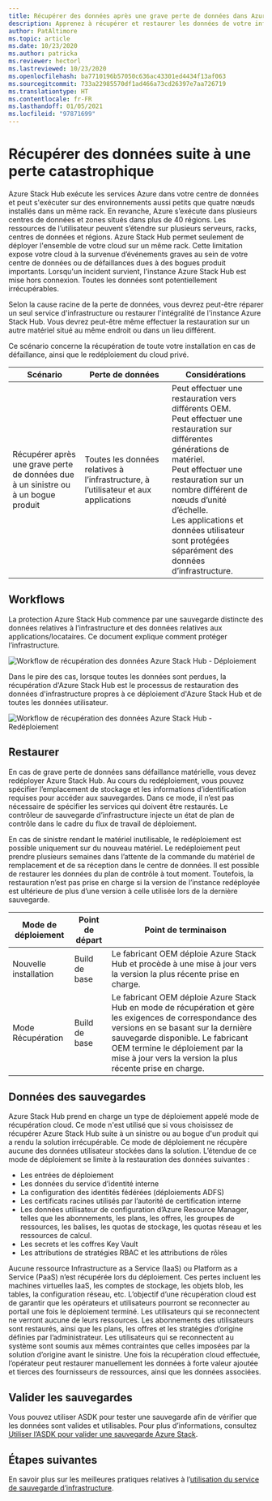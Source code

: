 ```yaml
---
title: Récupérer des données après une grave perte de données dans Azure Stack Hub
description: Apprenez à récupérer et restaurer les données de votre infrastructure dans Azure Stack Hub après une grave perte de données.
author: PatAltimore
ms.topic: article
ms.date: 10/23/2020
ms.author: patricka
ms.reviewer: hectorl
ms.lastreviewed: 10/23/2020
ms.openlocfilehash: ba7710196b57050c636ac43301ed4434f13af063
ms.sourcegitcommit: 733a22985570df1ad466a73cd26397e7aa726719
ms.translationtype: HT
ms.contentlocale: fr-FR
ms.lasthandoff: 01/05/2021
ms.locfileid: "97871699"
---
```

# <a name="recover-from-catastrophic-data-loss"></a>Récupérer des données suite à une perte catastrophique

Azure Stack Hub exécute les services Azure dans votre centre de données et peut s'exécuter sur des environnements aussi petits que quatre nœuds installés dans un même rack. En revanche, Azure s’exécute dans plusieurs centres de données et zones situés dans plus de 40 régions. Les ressources de l’utilisateur peuvent s’étendre sur plusieurs serveurs, racks, centres de données et régions. Azure Stack Hub permet seulement de déployer l'ensemble de votre cloud sur un même rack. Cette limitation expose votre cloud à la survenue d’événements graves au sein de votre centre de données ou de défaillances dues à des bogues produit importants. Lorsqu'un incident survient, l'instance Azure Stack Hub est mise hors connexion. Toutes les données sont potentiellement irrécupérables.

Selon la cause racine de la perte de données, vous devrez peut-être réparer un seul service d'infrastructure ou restaurer l'intégralité de l'instance Azure Stack Hub. Vous devrez peut-être même effectuer la restauration sur un autre matériel situé au même endroit ou dans un lieu différent.

Ce scénario concerne la récupération de toute votre installation en cas de défaillance, ainsi que le redéploiement du cloud privé.

| Scénario                                                           | Perte de données                            | Considérations                                                             |
|--------------------------------------------------------------------|--------------------------------------|----------------------------------------------------------------------------|
| Récupérer après une grave perte de données due à un sinistre ou à un bogue produit | Toutes les données relatives à l’infrastructure, à l’utilisateur et aux applications | Peut effectuer une restauration vers différents OEM.<br/> Peut effectuer une restauration sur différentes générations de matériel.<br/> Peut effectuer une restauration sur un nombre différent de nœuds d’unité d’échelle.<br/> Les applications et données utilisateur sont protégées séparément des données d’infrastructure. |

## <a name="workflows"></a>Workflows

La protection Azure Stack Hub commence par une sauvegarde distincte des données relatives à l’infrastructure et des données relatives aux applications/locataires. Ce document explique comment protéger l’infrastructure. 

![Workflow de récupération des données Azure Stack Hub - Déploiement](media/azure-stack-backup/azure-stack-backup-workflow1.png)

Dans le pire des cas, lorsque toutes les données sont perdues, la récupération d'Azure Stack Hub est le processus de restauration des données d'infrastructure propres à ce déploiement d'Azure Stack Hub et de toutes les données utilisateur. 

![Workflow de récupération des données Azure Stack Hub - Redéploiement](media/azure-stack-backup/azure-stack-backup-workflow2.png)

## <a name="restore"></a>Restaurer

En cas de grave perte de données sans défaillance matérielle, vous devez redéployer Azure Stack Hub. Au cours du redéploiement, vous pouvez spécifier l’emplacement de stockage et les informations d’identification requises pour accéder aux sauvegardes. Dans ce mode, il n’est pas nécessaire de spécifier les services qui doivent être restaurés. Le contrôleur de sauvegarde d’infrastructure injecte un état de plan de contrôle dans le cadre du flux de travail de déploiement.

En cas de sinistre rendant le matériel inutilisable, le redéploiement est possible uniquement sur du nouveau matériel. Le redéploiement peut prendre plusieurs semaines dans l’attente de la commande du matériel de remplacement et de sa réception dans le centre de données. Il est possible de restaurer les données du plan de contrôle à tout moment. Toutefois, la restauration n’est pas prise en charge si la version de l’instance redéployée est ultérieure de plus d’une version à celle utilisée lors de la dernière sauvegarde.

| Mode de déploiement | Point de départ | Point de terminaison                                                                                                                                                                                                     |
|-----------------|----------------|---------------------------------------------------------------------------------------------------------------------------------------------------------------------------------------------------------------|
| Nouvelle installation   | Build de base | Le fabricant OEM déploie Azure Stack Hub et procède à une mise à jour vers la version la plus récente prise en charge.                                                                                                                                          |
| Mode Récupération   | Build de base | Le fabricant OEM déploie Azure Stack Hub en mode de récupération et gère les exigences de correspondance des versions en se basant sur la dernière sauvegarde disponible. Le fabricant OEM termine le déploiement par la mise à jour vers la version la plus récente prise en charge. |

## <a name="data-in-backups"></a>Données des sauvegardes

Azure Stack Hub prend en charge un type de déploiement appelé mode de récupération cloud. Ce mode n'est utilisé que si vous choisissez de récupérer Azure Stack Hub suite à un sinistre ou au bogue d'un produit qui a rendu la solution irrécupérable. Ce mode de déploiement ne récupère aucune des données utilisateur stockées dans la solution. L’étendue de ce mode de déploiement se limite à la restauration des données suivantes :

 - Les entrées de déploiement
 - Les données du service d’identité interne
 - La configuration des identités fédérées (déploiements ADFS)
 - Les certificats racines utilisés par l’autorité de certification interne
 - Les données utilisateur de configuration d’Azure Resource Manager, telles que les abonnements, les plans, les offres, les groupes de ressources, les balises, les quotas de stockage, les quotas réseau et les ressources de calcul.
 - Les secrets et les coffres Key Vault
 - Les attributions de stratégies RBAC et les attributions de rôles

Aucune ressource Infrastructure as a Service (IaaS) ou Platform as a Service (PaaS) n’est récupérée lors du déploiement. Ces pertes incluent les machines virtuelles IaaS, les comptes de stockage, les objets blob, les tables, la configuration réseau, etc. L’objectif d’une récupération cloud est de garantir que les opérateurs et utilisateurs pourront se reconnecter au portail une fois le déploiement terminé. Les utilisateurs qui se reconnectent ne verront aucune de leurs ressources. Les abonnements des utilisateurs sont restaurés, ainsi que les plans, les offres et les stratégies d’origine définies par l’administrateur. Les utilisateurs qui se reconnectent au système sont soumis aux mêmes contraintes que celles imposées par la solution d’origine avant le sinistre. Une fois la récupération cloud effectuée, l’opérateur peut restaurer manuellement les données à forte valeur ajoutée et tierces des fournisseurs de ressources, ainsi que les données associées.

## <a name="validate-backups"></a>Valider les sauvegardes 

Vous pouvez utiliser ASDK pour tester une sauvegarde afin de vérifier que les données sont valides et utilisables. Pour plus d’informations, consultez [Utiliser l’ASDK pour valider une sauvegarde Azure Stack](../asdk/asdk-validate-backup.md).

## <a name="next-steps"></a>Étapes suivantes

En savoir plus sur les meilleures pratiques relatives à l’[utilisation du service de sauvegarde d’infrastructure](azure-stack-backup-best-practices.md).
